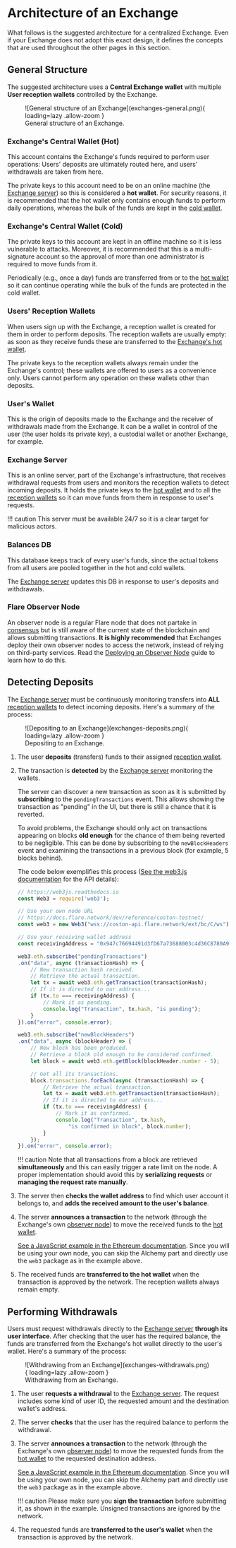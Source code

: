 # Architecture of an Exchange

What follows is the suggested architecture for a centralized Exchange. Even if your Exchange does not adopt this exact design, it defines the concepts that are used throughout the other pages in this section.

## General Structure

The suggested architecture uses a **Central Exchange wallet** with multiple **User reception wallets** controlled by the Exchange.

<figure markdown>
  ![General structure of an Exchange](exchanges-general.png){ loading=lazy .allow-zoom }
  <figcaption>General structure of an Exchange.</figcaption>
</figure>

### Exchange's Central Wallet (Hot)

This account contains the Exchange's funds required to perform user operations: Users' deposits are ultimately routed here, and users' withdrawals are taken from here.

The private keys to this account need to be on an online machine (the [Exchange server](#exchange-server)) so this is considered a **hot wallet**. For security reasons, it is recommended that the hot wallet only contains enough funds to perform daily operations, whereas the bulk of the funds are kept in the [cold wallet](#exchanges-central-wallet-cold).

### Exchange's Central Wallet (Cold)

The private keys to this account are kept in an offline machine so it is less vulnerable to attacks. Moreover, it is recommended that this is a multi-signature account so the approval of more than one administrator is required to move funds from it.

Periodically (e.g., once a day) funds are transferred from or to the [hot wallet](#exchanges-central-wallet-hot) so it can continue operating while the bulk of the funds are protected in the cold wallet.

### Users' Reception Wallets

When users sign up with the Exchange, a reception wallet is created for them in order to perform deposits. The reception wallets are usually empty: as soon as they receive funds these are transferred to the [Exchange's hot wallet](#exchanges-central-wallet-hot).

The private keys to the reception wallets always remain under the Exchange's control; these wallets are offered to users as a convenience only. Users cannot perform any operation on these wallets other than deposits.

### User's Wallet

This is the origin of deposits made to the Exchange and the receiver of withdrawals made from the Exchange. It can be a wallet in control of the user (the user holds its private key), a custodial wallet or another Exchange, for example.

### Exchange Server

This is an online server, part of the Exchange's infrastructure, that receives withdrawal requests from users and monitors the reception wallets to detect incoming deposits. It holds the private keys to the [hot wallet](#exchanges-central-wallet-hot) and to all the [reception wallets](#users-reception-wallets) so it can move funds from them in response to user's requests.

!!! caution
    This server must be available 24/7 so it is a clear target for malicious actors.

### Balances DB

This database keeps track of every user's funds, since the actual tokens from all users are pooled together in the hot and cold wallets.

The [Exchange server](#exchange-server) updates this DB in response to user's deposits and withdrawals.

### Flare Observer Node

An observer node is a regular Flare node that does not partake in [consensus](glossary.md#consensus) but is still aware of the current state of the blockchain and allows submitting transactions. **It is highly recommended** that Exchanges deploy their own observer nodes to access the network, instead of relying on third-party services. Read the [Deploying an Observer Node](../infra/observation/deploying.md) guide to learn how to do this.

## Detecting Deposits

The [Exchange server](#exchange-server) must be continuously monitoring transfers into **ALL** [reception wallets](#users-reception-wallets) to detect incoming deposits. Here's a summary of the process:

<figure markdown>
  ![Depositing to an Exchange](exchanges-deposits.png){ loading=lazy .allow-zoom }
  <figcaption>Depositing to an Exchange.</figcaption>
</figure>

1. The user **deposits** (transfers) funds to their assigned [reception wallet](#users-reception-wallets).

2. The transaction is **detected** by the [Exchange server](#exchange-server) monitoring the wallets.

    The server can discover a new transaction as soon as it is submitted by **subscribing** to the `pendingTransactions` event. This allows showing the transaction as "pending" in the UI, but there is still a chance that it is reverted.

    To avoid problems, the Exchange should only act on transactions appearing on blocks **old enough** for the chance of them being reverted to be negligible. This can be done by subscribing to the `newBlockHeaders` event and examining the transactions in a previous block (for example, 5 blocks behind).

    The code below exemplifies this process ([See the web3.js documentation](https://web3js.readthedocs.io) for the API details):

    ```  typescript
    // https://web3js.readthedocs.io
    const Web3 = require('web3');

    // Use your own node URL
    // https://docs.flare.network/dev/reference/coston-testnet/
    const web3 = new Web3("wss://coston-api.flare.network/ext/bc/C/ws");

    // Use your receiving wallet address
    const receivingAddress = "0x947c76694491d3fD67a73688003c4d36C8780A97";

    web3.eth.subscribe("pendingTransactions")
    .on("data", async (transactionHash) => {
        // New transaction hash received.
        // Retrieve the actual transaction.
        let tx = await web3.eth.getTransaction(transactionHash);
        // If it is directed to our address...
        if (tx.to === receivingAddress) {
            // Mark it as pending.
            console.log("Transaction", tx.hash, "is pending");
        }
    }).on("error", console.error);

    web3.eth.subscribe("newBlockHeaders")
    .on("data", async (blockHeader) => {
        // New block has been produced.
        // Retrieve a block old enough to be considered confirmed.
        let block = await web3.eth.getBlock(blockHeader.number - 5);

        // Get all its transactions.
        block.transactions.forEach(async (transactionHash) => {
            // Retrieve the actual transaction.
            let tx = await web3.eth.getTransaction(transactionHash);
            // If it is directed to our address...
            if (tx.to === receivingAddress) {
                // Mark it as confirmed.
                console.log("Transaction", tx.hash,
                    "is confirmed in block", block.number);
            }
        });
    }).on("error", console.error);
    ```

    !!! caution
        Note that all transactions from a block are retrieved **simultaneously** and this can easily trigger a rate limit on the node. A proper implementation should avoid this by **serializing requests** or **managing the request rate manually**.

3. The server then **checks the wallet address** to find which user account it belongs to, and **adds the received amount to the user's balance**.

4. The server **announces a transaction** to the network (through the Exchange's own [observer node](#flare-observer-node)) to move the received funds to the [hot wallet](#exchanges-central-wallet-hot).

    [See a JavaScript example in the Ethereum documentation](https://ethereum.org/en/developers/tutorials/sending-transactions-using-web3-and-alchemy/). Since you will be using your own node, you can skip the Alchemy part and directly use the `web3` package as in the example above.

5. The received funds are **transferred to the hot wallet** when the transaction is approved by the network. The reception wallets always remain empty.

## Performing Withdrawals

Users must request withdrawals directly to the [Exchange server](#exchange-server) **through its user interface**. After checking that the user has the required balance, the funds are transferred from the Exchange's hot wallet directly to the user's wallet. Here's a summary of the process:

<figure markdown>
  ![Withdrawing from an Exchange](exchanges-withdrawals.png){ loading=lazy .allow-zoom }
  <figcaption>Withdrawing from an Exchange.</figcaption>
</figure>

1. The user **requests a withdrawal** to the [Exchange server](#exchange-server). The request includes some kind of user ID, the requested amount and the destination wallet's address.

2. The server **checks** that the user has the required balance to perform the withdrawal.

3. The server **announces a transaction** to the network (through the Exchange's own [observer node](#flare-observer-node)) to move the requested funds from the [hot wallet](#exchanges-central-wallet-hot) to the requested destination address.

    [See a JavaScript example in the Ethereum documentation](https://ethereum.org/en/developers/tutorials/sending-transactions-using-web3-and-alchemy/). Since you will be using your own node, you can skip the Alchemy part and directly use the `web3` package as in the example above.

    !!! caution
        Please make sure you **sign the transaction** before submitting it, as shown in the example.
        Unsigned transactions are ignored by the network.

4. The requested funds are **transferred to the user's wallet** when the transaction is approved by the network.

